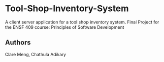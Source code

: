 # Tool-Shop-Inventory-System

A client server application for a tool shop inventory system. Final Project for the ENSF 409 course: Principles of Software Development

## Authors

Clare Meng, Chathula Adikary
